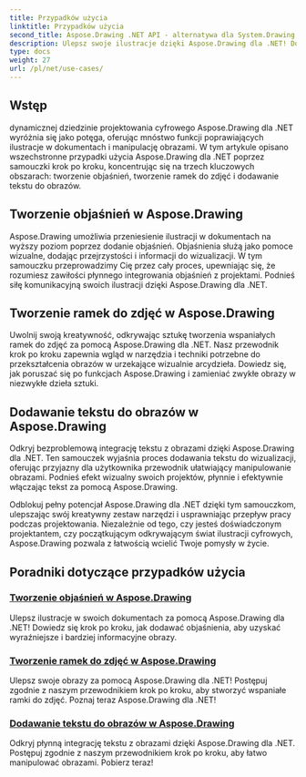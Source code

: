 ```yaml
---
title: Przypadków użycia
linktitle: Przypadków użycia
second_title: Aspose.Drawing .NET API - alternatywa dla System.Drawing.Common
description: Ulepsz swoje ilustracje dzięki Aspose.Drawing dla .NET! Dodawaj objaśnienia, twórz wspaniałe ramki i płynnie integruj tekst z obrazami, korzystając z naszych samouczków.
type: docs
weight: 27
url: /pl/net/use-cases/
---
```

## Wstęp

dynamicznej dziedzinie projektowania cyfrowego Aspose.Drawing dla .NET wyróżnia się jako potęga, oferując mnóstwo funkcji poprawiających ilustracje w dokumentach i manipulację obrazami. W tym artykule opisano wszechstronne przypadki użycia Aspose.Drawing dla .NET poprzez samouczki krok po kroku, koncentrując się na trzech kluczowych obszarach: tworzenie objaśnień, tworzenie ramek do zdjęć i dodawanie tekstu do obrazów.

## Tworzenie objaśnień w Aspose.Drawing

Aspose.Drawing umożliwia przeniesienie ilustracji w dokumentach na wyższy poziom poprzez dodanie objaśnień. Objaśnienia służą jako pomoce wizualne, dodając przejrzystości i informacji do wizualizacji. W tym samouczku przeprowadzimy Cię przez cały proces, upewniając się, że rozumiesz zawiłości płynnego integrowania objaśnień z projektami. Podnieś siłę komunikacyjną swoich ilustracji dzięki Aspose.Drawing dla .NET.

## Tworzenie ramek do zdjęć w Aspose.Drawing

Uwolnij swoją kreatywność, odkrywając sztukę tworzenia wspaniałych ramek do zdjęć za pomocą Aspose.Drawing dla .NET. Nasz przewodnik krok po kroku zapewnia wgląd w narzędzia i techniki potrzebne do przekształcenia obrazów w urzekające wizualnie arcydzieła. Dowiedz się, jak poruszać się po funkcjach Aspose.Drawing i zamieniać zwykłe obrazy w niezwykłe dzieła sztuki.

## Dodawanie tekstu do obrazów w Aspose.Drawing

Odkryj bezproblemową integrację tekstu z obrazami dzięki Aspose.Drawing dla .NET. Ten samouczek wyjaśnia proces dodawania tekstu do wizualizacji, oferując przyjazny dla użytkownika przewodnik ułatwiający manipulowanie obrazami. Podnieś efekt wizualny swoich projektów, płynnie i efektywnie włączając tekst za pomocą Aspose.Drawing.

Odblokuj pełny potencjał Aspose.Drawing dla .NET dzięki tym samouczkom, ulepszając swój kreatywny zestaw narzędzi i usprawniając przepływ pracy podczas projektowania. Niezależnie od tego, czy jesteś doświadczonym projektantem, czy początkującym odkrywającym świat ilustracji cyfrowych, Aspose.Drawing pozwala z łatwością wcielić Twoje pomysły w życie.

## Poradniki dotyczące przypadków użycia
### [Tworzenie objaśnień w Aspose.Drawing](./make-callout/)
Ulepsz ilustracje w swoich dokumentach za pomocą Aspose.Drawing dla .NET! Dowiedz się krok po kroku, jak dodawać objaśnienia, aby uzyskać wyraźniejsze i bardziej informacyjne obrazy.
### [Tworzenie ramek do zdjęć w Aspose.Drawing](./photo-frame/)
Ulepsz swoje obrazy za pomocą Aspose.Drawing dla .NET! Postępuj zgodnie z naszym przewodnikiem krok po kroku, aby stworzyć wspaniałe ramki do zdjęć. Poznaj teraz Aspose.Drawing dla .NET!
### [Dodawanie tekstu do obrazów w Aspose.Drawing](./text-on-image/)
Odkryj płynną integrację tekstu z obrazami dzięki Aspose.Drawing dla .NET. Postępuj zgodnie z naszym przewodnikiem krok po kroku, aby łatwo manipulować obrazami. Pobierz teraz!